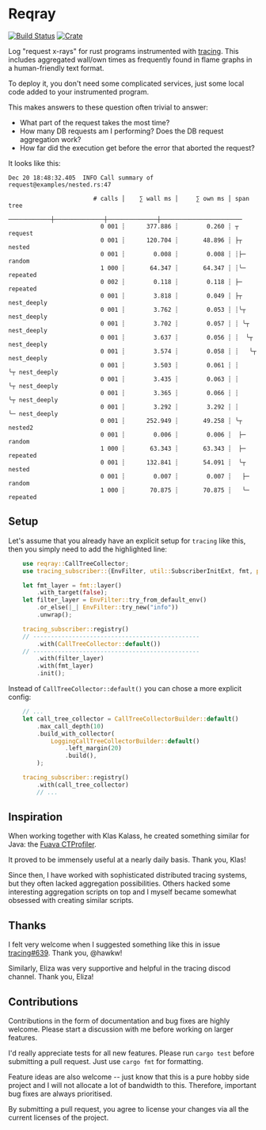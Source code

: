 # Reqray

[![Build Status](https://travis-ci.com/kolloch/reqray.svg)](https://travis-ci.com/kolloch/reqray)
[![Crate](https://img.shields.io/crates/v/reqray.svg)](https://crates.io/crates/reqray)

Log "request x-rays" for rust programs instrumented with [tracing](https://github.com/tokio-rs/tracing). This
includes aggregated wall/own times as frequently found in flame graphs in a human-friendly text format.

To deploy it, you don't need some complicated services, just some local code added to your instrumented program.

This makes answers to these question often trivial to answer:

* What part of the request takes the most time?
* How many DB requests am I performing? Does the DB request aggregation work?
* How far did the execution get before the error that aborted the request?

It looks like this:

```
Dec 20 18:48:32.405  INFO Call summary of request@examples/nested.rs:47

                        # calls │    ∑ wall ms │     ∑ own ms │ span tree
                    ────────────┼──────────────┼──────────────┼───────────────────────
                          0 001 ┊      377.886 ┊        0.260 ┊ ┬ request
                          0 001 ┊      120.704 ┊       48.896 ┊ ├┬ nested
                          0 001 ┊        0.008 ┊        0.008 ┊ ┊├─ random
                          1 000 ┊       64.347 ┊       64.347 ┊ ┊╰─ repeated
                          0 002 ┊        0.118 ┊        0.118 ┊ ├─ repeated
                          0 001 ┊        3.818 ┊        0.049 ┊ ├┬ nest_deeply
                          0 001 ┊        3.762 ┊        0.053 ┊ ┊╰┬ nest_deeply
                          0 001 ┊        3.702 ┊        0.057 ┊ ┊ ╰┬ nest_deeply
                          0 001 ┊        3.637 ┊        0.056 ┊ ┊  ╰┬ nest_deeply
                          0 001 ┊        3.574 ┊        0.058 ┊ ┊   ╰┬ nest_deeply
                          0 001 ┊        3.503 ┊        0.061 ┊ ┊    ╰┬ nest_deeply
                          0 001 ┊        3.435 ┊        0.063 ┊ ┊     ╰┬ nest_deeply
                          0 001 ┊        3.365 ┊        0.066 ┊ ┊      ╰┬ nest_deeply
                          0 001 ┊        3.292 ┊        3.292 ┊ ┊       ╰─ nest_deeply
                          0 001 ┊      252.949 ┊       49.258 ┊ ╰┬ nested2
                          0 001 ┊        0.006 ┊        0.006 ┊  ├─ random
                          1 000 ┊       63.343 ┊       63.343 ┊  ├─ repeated
                          0 001 ┊      132.841 ┊       54.091 ┊  ╰┬ nested
                          0 001 ┊        0.007 ┊        0.007 ┊   ├─ random
                          1 000 ┊       70.875 ┊       70.875 ┊   ╰─ repeated

```

## Setup

Let's assume that you already have an explicit setup for `tracing` like this, then you simply
need to add the highlighted line:

```rust
    use reqray::CallTreeCollector;
    use tracing_subscriber::{EnvFilter, util::SubscriberInitExt, fmt, prelude::*};

    let fmt_layer = fmt::layer()
        .with_target(false);
    let filter_layer = EnvFilter::try_from_default_env()
        .or_else(|_| EnvFilter::try_new("info"))
        .unwrap();

    tracing_subscriber::registry()
    // -----------------------------------------------
        .with(CallTreeCollector::default())
    // -----------------------------------------------
        .with(filter_layer)
        .with(fmt_layer)
        .init();
```

Instead of `CallTreeCollector::default()` you can chose a more explicit config:

```rust
    // ...
    let call_tree_collector = CallTreeCollectorBuilder::default()
        .max_call_depth(10)
        .build_with_collector(
            LoggingCallTreeCollectorBuilder::default()
                .left_margin(20)
                .build(),
        );

    tracing_subscriber::registry()
        .with(call_tree_collector)
        // ...
```

## Inspiration

When working together with Klas Kalass, he created something similar for Java:
the [Fuava CTProfiler](https://github.com/freiheit-com/fuava_ctprofiler).

It proved to be immensely useful at a nearly daily basis. Thank you, Klas!

Since then, I have worked with sophisticated distributed tracing systems,
but they often lacked aggregation possibilities. Others hacked some interesting
aggregation scripts on top and I myself became somewhat obsessed with creating
similar scripts.

## Thanks

I felt very welcome when I suggested something like this in issue
[tracing#639](https://github.com/tokio-rs/tracing/issues/639). Thank you, @hawkw!

Similarly, Eliza was very supportive and helpful in the tracing discod channel.
Thank you, Eliza!

## Contributions

Contributions in the form of documentation and bug fixes are highly welcome.
Please start a discussion with me before working on larger features.

I'd really appreciate tests for all new features. Please run `cargo test`
before submitting a pull request. Just use `cargo fmt` for formatting.

Feature ideas are also welcome -- just know that this is a pure hobby side
project and I will not allocate a lot of bandwidth to this. Therefore, important
bug fixes are always prioritised.

By submitting a pull request, you agree to license your changes via all the
current licenses of the project.
